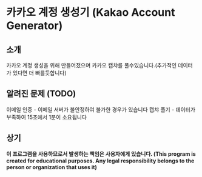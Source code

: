 # 카카오 계정 생성기 (Kakao Account Generator)

## 소개
카카오 계정 생성을 위해 만들어졌으며 카카오 캡챠를 풀수있습니다.(추가적인 데이터가 있다면 더 빠를듯합니다)

## 알려진 문제 (TODO)
이메일 인증 - 이메일 서버가 불안정하여 불가한 경우가 있습니다
캡챠 풀기 - 데이터가 부족하여 15초에서 1분이 소요됩니다

## 상기
**이 프로그램을 사용하므로서 발생하는 책임은 사용자에게 있습니다. (This program is created for educational purposes. Any legal responsibility belongs to the person or organization that uses it)**
